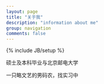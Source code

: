 ```yaml
---
layout: page
title: "关于我"
description: "information about me"
group: navigation
comments: false
---
```

{% include JB/setup %}

硕士及本科毕业与北京邮电大学

一只略文艺的男码农，找实习中
